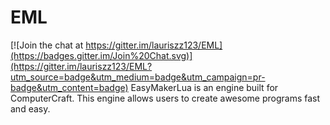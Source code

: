 # EML

[![Join the chat at https://gitter.im/lauriszz123/EML](https://badges.gitter.im/Join%20Chat.svg)](https://gitter.im/lauriszz123/EML?utm_source=badge&utm_medium=badge&utm_campaign=pr-badge&utm_content=badge)
EasyMakerLua is an engine built for ComputerCraft. This engine allows users to create awesome programs fast and easy.
